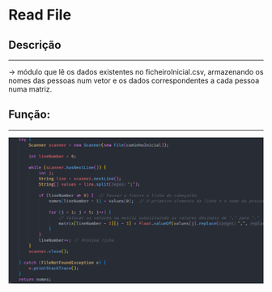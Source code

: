 # Read File

## Descrição ##
-------------------------
-> módulo que lê os dados existentes no ficheiroInicial.csv, armazenando os nomes das pessoas num vetor e os dados
 correspondentes a cada pessoa numa matriz.


## Função: ##
-------------------------
![readFile](../Imagens/readFile.png)